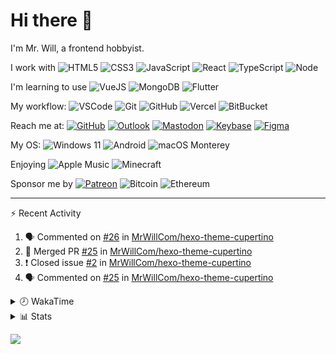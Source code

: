 # Hi there 👋

I'm Mr. Will, a frontend hobbyist.

I work with ![HTML5](https://img.shields.io/badge/HTML5-E34F26.svg?logo=html5&logoColor=white) ![CSS3](https://img.shields.io/badge/CSS3-1572B6.svg?logo=css3&logoColor=white) ![JavaScript](https://img.shields.io/badge/JavaScript-F7DF1E.svg?logo=javascript&logoColor=black) ![React](https://img.shields.io/badge/React-20232a.svg?logo=react&logoColor=61DAFB) ![TypeScript](https://img.shields.io/badge/TypeScript-007ACC.svg?logo=typescript&logoColor=white) ![Node](https://img.shields.io/badge/Node.js-43853D.svg?logo=node.js&logoColor=white)

I'm learning to use ![VueJS](https://img.shields.io/badge/Vue.js-35495e.svg?logo=vue.js&logoColor=4FC08D) ![MongoDB](https://img.shields.io/badge/MongoDB-4ea94b.svg?logo=mongodb&logoColor=white) ![Flutter](https://img.shields.io/badge/Flutter-02569B.svg?logo=flutter&logoColor=white)

My workflow: ![VSCode](https://img.shields.io/badge/VS%20Code-007ACC?logo=visual-studio-code&logoColor=white) ![Git](https://img.shields.io/badge/Git-black?logo=git) ![GitHub](https://img.shields.io/badge/GitHub-181717.svg?logo=github&logoColor=white) ![Vercel](https://img.shields.io/badge/Vercel-333?logo=vercel) ![BitBucket](https://img.shields.io/badge/BitBucket-darkblue?logo=bitbucket)

Reach me at: [![GitHub](https://img.shields.io/badge/GitHub-MrWillCom-181717.svg?logo=github&logoColor=white)](https://github.com/MrWillCom) [![Outlook](https://img.shields.io/badge/Outlook-mr.will.com%40outlook.com-0078D4?logo=microsoft-outlook&logoColor=white)](mailto:mr.will.com@outlook.com) [![Mastodon](https://img.shields.io/badge/Mastodon-@MrWillCom@noc.social-3088D4?logo=mastodon&logoColor=white)](https://noc.social/@MrWillCom) [![Keybase](https://img.shields.io/badge/Keybase-mrwillcom-33A0FF?logo=keybase&logoColor=white)](https://keybase.io/mrwillcom) [![Figma](https://img.shields.io/badge/Figma-MrWillCom-F24E1E?logo=figma&logoColor=white)](https://figma.com/@MrWillCom)

My OS: ![Windows 11](https://img.shields.io/badge/Windows%2011-0078D6?logo=microsoft&logoColor=white) ![Android](https://img.shields.io/badge/Android-3DDC84?logo=android&logoColor=white) ![macOS Monterey](https://img.shields.io/badge/macOS%20Monterey-242524?logo=apple&logoColor=white)

Enjoying ![Apple Music](https://img.shields.io/badge/-Apple%20Music-FA243C.svg?logo=apple-music&logoColor=white) ![Minecraft](https://img.shields.io/badge/Minecraft-JE%201.18.1-62B47A.svg?logo=mojang-studios&logoColor=white)

Sponsor me by [![Patreon](https://img.shields.io/badge/Patreon-MrWillCom-F96854.svg?logo=patreon&logoColor=white)](https://www.patreon.com/MrWillCom) ![Bitcoin](https://img.shields.io/badge/Bitcoin-bc1qd8w0qdjdj8gy6nr4cwvfywsv7w7ysqzwdf7sm5-000000.svg?logo=bitcoin&logoColor=white) ![Ethereum](https://img.shields.io/badge/Ethereum-0x44Baea5016C461aA838ff9B369A60246A9a540Eb-3C3C3D.svg?logo=ethereum&logoColor=white)

---

⚡ Recent Activity

<!--START_SECTION:activity-->
1. 🗣 Commented on [#26](https://github.com/MrWillCom/hexo-theme-cupertino/issues/26) in [MrWillCom/hexo-theme-cupertino](https://github.com/MrWillCom/hexo-theme-cupertino)
2. 🎉 Merged PR [#25](https://github.com/MrWillCom/hexo-theme-cupertino/pull/25) in [MrWillCom/hexo-theme-cupertino](https://github.com/MrWillCom/hexo-theme-cupertino)
3. ❗️ Closed issue [#2](https://github.com/MrWillCom/hexo-theme-cupertino/issues/2) in [MrWillCom/hexo-theme-cupertino](https://github.com/MrWillCom/hexo-theme-cupertino)
4. 🗣 Commented on [#25](https://github.com/MrWillCom/hexo-theme-cupertino/issues/25) in [MrWillCom/hexo-theme-cupertino](https://github.com/MrWillCom/hexo-theme-cupertino)
<!--END_SECTION:activity-->

<details>
<summary>🕗 WakaTime</summary>

<!--START_SECTION:waka-->
![Code Time](http://img.shields.io/badge/Code%20Time-96%20hrs%203%20mins-blue)

**I'm a Night 🦉** 

```text
🌞 Morning    73 commits     ██░░░░░░░░░░░░░░░░░░░░░░░   11.23% 
🌆 Daytime    217 commits    ████████░░░░░░░░░░░░░░░░░   33.38% 
🌃 Evening    349 commits    █████████████░░░░░░░░░░░░   53.69% 
🌙 Night      11 commits     ░░░░░░░░░░░░░░░░░░░░░░░░░   1.69%

```
📅 **I'm Most Productive on Saturday** 

```text
Monday       92 commits     ███░░░░░░░░░░░░░░░░░░░░░░   14.15% 
Tuesday      113 commits    ████░░░░░░░░░░░░░░░░░░░░░   17.38% 
Wednesday    91 commits     ███░░░░░░░░░░░░░░░░░░░░░░   14.0% 
Thursday     69 commits     ██░░░░░░░░░░░░░░░░░░░░░░░   10.62% 
Friday       72 commits     ██░░░░░░░░░░░░░░░░░░░░░░░   11.08% 
Saturday     114 commits    ████░░░░░░░░░░░░░░░░░░░░░   17.54% 
Sunday       99 commits     ███░░░░░░░░░░░░░░░░░░░░░░   15.23%

```


📊 **This Week I Spent My Time On** 

```text
⌚︎ Time Zone: Asia/Shanghai

💬 Programming Languages: 
Markdown                 1 hr 28 mins        █████████████░░░░░░░░░░░░   52.06% 
CSS                      39 mins             █████░░░░░░░░░░░░░░░░░░░░   23.22% 
JavaScript               16 mins             ██░░░░░░░░░░░░░░░░░░░░░░░   9.8% 
YAML                     10 mins             █░░░░░░░░░░░░░░░░░░░░░░░░   6.02% 
Other                    8 mins              █░░░░░░░░░░░░░░░░░░░░░░░░   4.8%

🔥 Editors: 
VS Code                  2 hrs 50 mins       █████████████████████████   100.0%

💻 Operating System: 
Mac                      2 hrs 44 mins       ████████████████████████░   96.57% 
Windows                  5 mins              ░░░░░░░░░░░░░░░░░░░░░░░░░   3.43%

```

**I Mostly Code in JavaScript** 

```text
JavaScript               20 repos            ███████████████░░░░░░░░░░   62.5% 
CSS                      5 repos             ████░░░░░░░░░░░░░░░░░░░░░   15.62% 
C++                      2 repos             █░░░░░░░░░░░░░░░░░░░░░░░░   6.25% 
SCSS                     2 repos             █░░░░░░░░░░░░░░░░░░░░░░░░   6.25% 
Swift                    2 repos             █░░░░░░░░░░░░░░░░░░░░░░░░   6.25%

```



 Last Updated on 06/09/2022 18:51:12 UTC
<!--END_SECTION:waka-->

</details>

<details>
  <summary>📊 Stats</summary>
  <img src="https://github-readme-stats.vercel.app/api?username=MrWillCom&hide_title=true&show_icons=true&count_private=true&include_all_commits=true" alt="Stats">
</details>

![](https://hit.yhype.me/github/profile?user_id=47271684)
